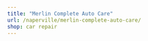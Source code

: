 ```yaml
---
title: "Merlin Complete Auto Care"
url: /naperville/merlin-complete-auto-care/
shop: car repair
---
```

